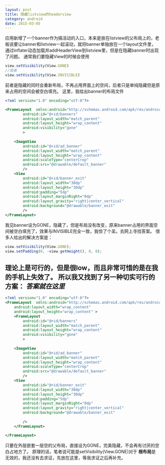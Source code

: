 ```yaml
---
layout: post
title: 隐藏listview的headerview
category: android
date: 2015-03-05
---
```


应用新增了一个banner作为搞活动的入口，本来是放在listview的父布局上的，老板说要让banner和listview一起滚动，就将banner单独放在一个layout文件里，通过inflater动态加载并addHeaderView到listview里，但是在隐藏banner时出现了问题。
通常我们要隐藏View的时候会使用
```javascript
view.setVisibility(View.GONE)
//或者
view.setVisibility(View.INVISIBLE)
```
前者是隐藏的同时会重新布局，不再占用界面上的空间，后者只是单纯隐藏但是原来占用的空间会被空白填充。
这里，我给出banner的布局文件

```xml
<?xml version="1.0" encoding="utf-8"?>

<FrameLayout  xmlns:android="http://schemas.android.com/apk/res/android"
        android:id="@+id/banners"
        android:layout_width="match_parent"
        android:layout_height="wrap_content"
        android:visibility="gone"
        >
        
    <ImageView 
        android:id="@+id/ad_banner"
        android:layout_width="match_parent"
        android:layout_height="wrap_content"
        android:scaleType="centerCrop"
        android:src="@drawable/default_banner"
        />
    <View 
        android:id="@+id/banner_exit"
        android:layout_width="30dp"
        android:layout_height="30dp"
        android:padding="5dp"
        android:layout_marginRight="8dp"
        android:layout_gravity="right|center_vertical"
        android:background="@drawable/banner_exit"
        />
</FrameLayout>

```
我见banner设为GONE，隐藏了，但是布局没有改变，原来banner占用的界面空间被空白填充了，效果与INVISIBLE完全一致，我惊了个呆。去网上寻找答案。
很多人给出的解决方案是：
```javascript
view.setVisibility(View.GONE);
view.setPadding(0, -view.getHeight(), 0, 0);
```
理论上是可行的，但是很low，而且非常可惜的是在我的手机上失效了。
所以我又找到了另一种切实可行的方案：
*答案就在这里*
--------------
```xml
<?xml version="1.0" encoding="utf-8"?>
<FrameLayout  xmlns:android="http://schemas.android.com/apk/res/android"
    android:layout_width="wrap_content"
    android:layout_height="wrap_content" >
    <FrameLayout
        android:id="@+id/banners"
        android:layout_width="match_parent"
        android:layout_height="wrap_content"
        android:visibility="gone"
        >
        
    <ImageView 
        android:id="@+id/ad_banner"
        android:layout_width="match_parent"
        android:layout_height="wrap_content"
        android:scaleType="centerCrop"
        android:src="@drawable/default_banner"
        />
    <View 
        android:id="@+id/banner_exit"
        android:layout_width="30dp"
        android:layout_height="30dp"
        android:padding="5dp"
        android:layout_marginRight="8dp"
        android:layout_gravity="right|center_vertical"
        android:background="@drawable/banner_exit"
        
        />
    </FrameLayout>

</FrameLayout>
```
只要在外层嵌套一层空的父布局，直接设为GONE，完美隐藏，不会再有讨厌的空白占地方了。
原理的话，笔者说可能是setVisibility(View.GONE)对于 **根布局**是无效的，我还没有去求证，先放在这里，等我求证之后再补充。